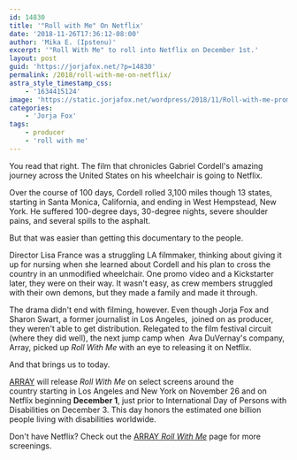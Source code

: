 ```yaml
---
id: 14830
title: '"Roll with Me" On Netflix'
date: '2018-11-26T17:36:12-08:00'
author: 'Mika E. (Ipstenu)'
excerpt: '"Roll With Me" to roll into Netflix on December 1st.'
layout: post
guid: 'https://jorjafox.net/?p=14830'
permalink: /2018/roll-with-me-on-netflix/
astra_style_timestamp_css:
    - '1634415124'
image: 'https://static.jorjafox.net/wordpress/2018/11/Roll-with-me-promo.jpg'
categories:
    - 'Jorja Fox'
tags:
    - producer
    - 'roll with me'
---
```


You read that right. The film that chronicles&nbsp;Gabriel Cordell's amazing journey across the United States on his wheelchair is going to Netflix.&nbsp;

Over the course of 100 days, Cordell rolled 3,100 miles though 13 states, starting in Santa Monica, California, and ending in&nbsp;West Hempstead, New York. He suffered&nbsp;100-degree days, 30-degree nights, severe shoulder pains, and several spills to the asphalt.

But that was easier than getting this documentary to the people.

Director&nbsp;Lisa France was a&nbsp;struggling LA filmmaker, thinking about giving it up for nursing when she learned about Cordell and his plan to cross the country in an unmodified wheelchair. One promo video and a Kickstarter later, they were on their way. It wasn't easy, as crew members struggled with their own demons, but they made a family and made it through.

The drama didn't end with filming, however. Even though Jorja Fox and Sharon Swart, a former journalist in Los Angeles, &nbsp;joined on as producer, they weren't able to get distribution. Relegated to the film festival circuit (where they did well), the next jump camp when&nbsp;&nbsp;Ava DuVernay's company, Array, picked up _Roll With Me_ with an eye to releasing it on Netflix.

And that brings us to today.

<a href="http://www.arraynow.com/roll-with-me">ARRAY</a> will release _Roll With Me_ on select screens around the country starting in Los Angeles and New York on November 26 and on Netflix beginning **December 1**, just prior to International Day of Persons with Disabilities on December 3. This day honors the estimated one billion people living with disabilities worldwide.

Don't have Netflix? Check out the <a href="http://www.arraynow.com/roll-with-me">ARRAY _Roll With Me_</a> page for more screenings.
